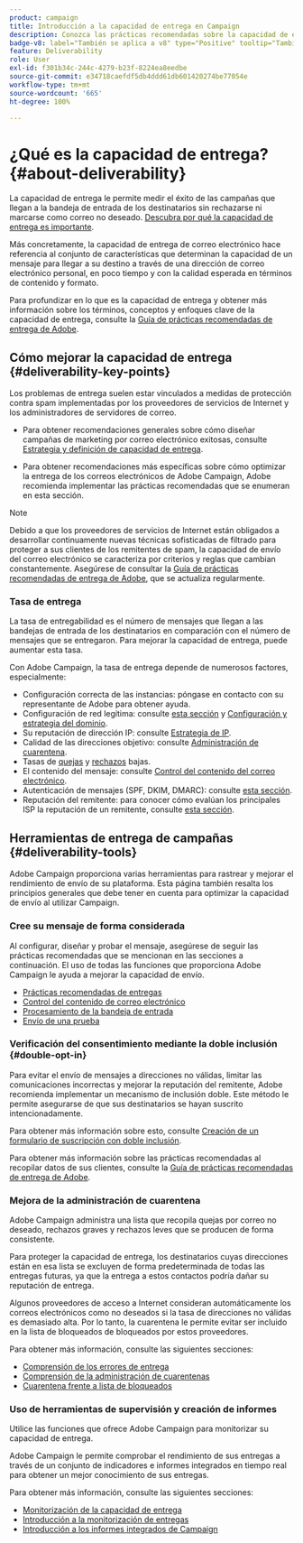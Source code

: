 ```yaml
---
product: campaign
title: Introducción a la capacidad de entrega en Campaign
description: Conozca las prácticas recomendadas sobre la capacidad de entrega
badge-v8: label="También se aplica a v8" type="Positive" tooltip="También se aplica a Campaign v8"
feature: Deliverability
role: User
exl-id: f301b34c-244c-4279-b23f-8224ea8eedbe
source-git-commit: e34718caefdf5db4ddd61db601420274be77054e
workflow-type: tm+mt
source-wordcount: '665'
ht-degree: 100%

---
```


# ¿Qué es la capacidad de entrega?{#about-deliverability}

La capacidad de entrega le permite medir el éxito de las campañas que llegan a la bandeja de entrada de los destinatarios sin rechazarse ni marcarse como correo no deseado. [Descubra por qué la capacidad de entrega es importante](https://experienceleague.adobe.com/docs/deliverability-learn/deliverability-best-practice-guide/deliverability-strategy-and-definition.html?lang=es#why-deliverability-matters).

Más concretamente, la capacidad de entrega de correo electrónico hace referencia al conjunto de características que determinan la capacidad de un mensaje para llegar a su destino a través de una dirección de correo electrónico personal, en poco tiempo y con la calidad esperada en términos de contenido y formato.

Para profundizar en lo que es la capacidad de entrega y obtener más información sobre los términos, conceptos y enfoques clave de la capacidad de entrega, consulte la [Guía de prácticas recomendadas de entrega de Adobe](https://experienceleague.adobe.com/docs/deliverability-learn/deliverability-best-practice-guide/introduction.html?lang=es).

## Cómo mejorar la capacidad de entrega {#deliverability-key-points}

Los problemas de entrega suelen estar vinculados a medidas de protección contra spam implementadas por los proveedores de servicios de Internet y los administradores de servidores de correo.

* Para obtener recomendaciones generales sobre cómo diseñar campañas de marketing por correo electrónico exitosas, consulte [Estrategia y definición de capacidad de entrega](https://experienceleague.adobe.com/docs/deliverability-learn/deliverability-best-practice-guide/deliverability-strategy-and-definition.html?lang=es).

* Para obtener recomendaciones más específicas sobre cómo optimizar la entrega de los correos electrónicos de Adobe Campaign, Adobe recomienda implementar las prácticas recomendadas que se enumeran en esta sección.

>[!NOTE]
>
>Debido a que los proveedores de servicios de Internet están obligados a desarrollar continuamente nuevas técnicas sofisticadas de filtrado para proteger a sus clientes de los remitentes de spam, la capacidad de envío del correo electrónico se caracteriza por criterios y reglas que cambian constantemente. Asegúrese de consultar la [Guía de prácticas recomendadas de entrega de Adobe](https://experienceleague.adobe.com/docs/deliverability-learn/deliverability-best-practice-guide/introduction.html?lang=es), que se actualiza regularmente.

### Tasa de entrega

La tasa de entregabilidad es el número de mensajes que llegan a las bandejas de entrada de los destinatarios en comparación con el número de mensajes que se entregaron. Para mejorar la capacidad de entrega, puede aumentar esta tasa.

Con Adobe Campaign, la tasa de entrega depende de numerosos factores, especialmente:

* Configuración correcta de las instancias: póngase en contacto con su representante de Adobe para obtener ayuda.
* Configuración de red legítima: consulte [esta sección](optimize-delivery.md#network-config) y [Configuración y estrategia del dominio](https://experienceleague.adobe.com/docs/deliverability-learn/deliverability-best-practice-guide/transition-process/infrastructure.html?lang=es#domain-setup-and-strategy).
* Su reputación de dirección IP: consulte [Estrategia de IP](https://experienceleague.adobe.com/docs/deliverability-learn/deliverability-best-practice-guide/transition-process/infrastructure.html?lang=es#ip-strategy).
* Calidad de las direcciones objetivo: consulte [Administración de cuarentena](optimize-delivery.md#quarantine-management).
* Tasas de [quejas](https://experienceleague.adobe.com/docs/deliverability-learn/deliverability-best-practice-guide/metrics-for-deliverability/complaints.html?lang=es) y [rechazos](https://experienceleague.adobe.com/docs/deliverability-learn/deliverability-best-practice-guide/metrics-for-deliverability/bounces.html?lang=es#hard-bounces) bajas.
* El contenido del mensaje: consulte [Control del contenido del correo electrónico](control-message-content.md).
* Autenticación de mensajes (SPF, DKIM, DMARC): consulte [esta sección](https://experienceleague.adobe.com/docs/deliverability-learn/deliverability-best-practice-guide/transition-process/infrastructure.html?lang=es#authentication).
* Reputación del remitente: para conocer cómo evalúan los principales ISP la reputación de un remitente, consulte [esta sección](https://experienceleague.adobe.com/docs/deliverability-learn/deliverability-best-practice-guide/internet-service-provider-specifics/overview.html?lang=es).

## Herramientas de entrega de campañas {#deliverability-tools}

<!--Adobe Campaign provides a number of tools designed to ensure optimal deliverability.-->
Adobe Campaign proporciona varias herramientas para rastrear y mejorar el rendimiento de envío de su plataforma. Esta página también resalta los principios generales que debe tener en cuenta para optimizar la capacidad de envío al utilizar Campaign.

### Cree su mensaje de forma considerada

Al configurar, diseñar y probar el mensaje, asegúrese de seguir las prácticas recomendadas que se mencionan en las secciones a continuación. El uso de todas las funciones que proporciona Adobe Campaign le ayuda a mejorar la capacidad de envío.

* [Prácticas recomendadas de entregas](delivery-best-practices.md)
* [Control del contenido de correo electrónico](control-message-content.md)
* [Procesamiento de la bandeja de entrada](inbox-rendering.md)
* [Envío de una prueba](steps-validating-the-delivery.md#sending-a-proof)

### Verificación del consentimiento mediante la doble inclusión {#double-opt-in}

Para evitar el envío de mensajes a direcciones no válidas, limitar las comunicaciones incorrectas y mejorar la reputación del remitente, Adobe recomienda implementar un mecanismo de inclusión doble. Este método le permite asegurarse de que sus destinatarios se hayan suscrito intencionadamente.

Para obtener más información sobre esto, consulte [Creación de un formulario de suscripción con doble inclusión](../../web/using/use-cases-web-forms.md#create-a-subscription--form-with-double-opt-in).

Para obtener más información sobre las prácticas recomendadas al recopilar datos de sus clientes, consulte la [Guía de prácticas recomendadas de entrega de Adobe](https://experienceleague.adobe.com/docs/deliverability-learn/deliverability-best-practice-guide/first-impressions/address-collection-and-list-growth.html?lang=es#data-quality-and-hygiene).

### Mejora de la administración de cuarentena

Adobe Campaign administra una lista que recopila quejas por correo no deseado, rechazos graves y rechazos leves que se producen de forma consistente.

Para proteger la capacidad de entrega, los destinatarios cuyas direcciones están en esa lista se excluyen de forma predeterminada de todas las entregas futuras, ya que la entrega a estos contactos podría dañar su reputación de entrega.

Algunos proveedores de acceso a Internet consideran automáticamente los correos electrónicos como no deseados si la tasa de direcciones no válidas es demasiado alta. Por lo tanto, la cuarentena le permite evitar ser incluido en la lista de bloqueados de bloqueados por estos proveedores.

Para obtener más información, consulte las siguientes secciones:

* [Comprensión de los errores de entrega](understanding-delivery-failures.md)
* [Comprensión de la administración de cuarentenas](understanding-quarantine-management.md)
* [Cuarentena frente a lista de bloqueados](understanding-quarantine-management.md#quarantine-vs-denylist)

### Uso de herramientas de supervisión y creación de informes

Utilice las funciones que ofrece Adobe Campaign para monitorizar su capacidad de entrega.

Adobe Campaign le permite comprobar el rendimiento de sus entregas a través de un conjunto de indicadores e informes integrados en tiempo real para obtener un mejor conocimiento de sus entregas.

Para obtener más información, consulte las siguientes secciones:

* [Monitorización de la capacidad de entrega](monitoring-deliverability.md)
* [Introducción a la monitorización de entregas](about-delivery-monitoring.md)
* [Introducción a los informes integrados de Campaign](../../reporting/using/about-campaign-built-in-reports.md)
